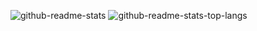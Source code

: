 ![github-readme-stats](https://github-readme-stats.vercel.app/api?username=zodiac-G12&show_icons=true&count_private=true&theme=radical)
![github-readme-stats-top-langs](https://github-readme-stats.vercel.app/api/top-langs/?username=zodiac-G12&layout=compact&theme=radical)
